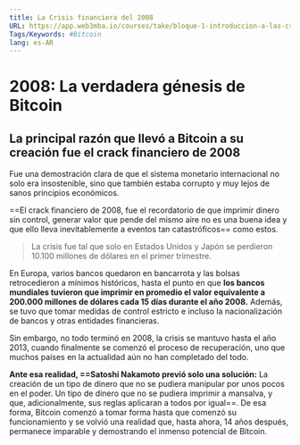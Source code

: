 ```yaml
---
title: La Crisis financiera del 2008
URL: https://app.web3mba.io/courses/take/bloque-1-introduccion-a-las-criptomonedas/texts/35223179-u1-2-1-la-crisis-financiera-del-2008
Tags/Keywords: #Bitcoin
lang: es-AR
---
```

# 2008:  La verdadera génesis de Bitcoin
## La principal razón que llevó a Bitcoin a su creación fue el crack financiero de 2008 
Fue una demostración clara de que el sistema monetario internacional no solo era insostenible, sino que también estaba corrupto y muy lejos de sanos principios económicos.

==El crack financiero de 2008, fue el recordatorio de que imprimir dinero sin control, generar valor que pende del mismo aire no es una buena idea y que ello lleva inevitablemente a eventos tan catastróficos== como estos.

> La crisis fue tal que solo en Estados Unidos y Japón se perdieron 10.100 millones de dólares en el primer trimestre.

En Europa, varios bancos quedaron en bancarrota y las bolsas retrocedieron a mínimos históricos, hasta el punto en que **los bancos mundiales tuvieron que imprimir en promedio el valor equivalente a 200.000 millones de dólares cada 15 días durante el año 2008.** Además, se tuvo que tomar medidas de control estricto e incluso la nacionalización de bancos y otras entidades financieras.

Sin embargo, no todo terminó en 2008, la crisis se mantuvo hasta el año 2013, cuando finalmente se comenzó el proceso de recuperación, uno que muchos países en la actualidad aún no han completado del todo.

**Ante esa realidad, ==Satoshi Nakamoto previó solo una solución:** La creación de un tipo de dinero que no se pudiera manipular por unos pocos en el poder. Un tipo de dinero que no se pudiera imprimir a mansalva, y que, adicionalmente, sus reglas aplicaran a todos por igual==. De esa forma, Bitcoin comenzó a tomar forma hasta que comenzó su funcionamiento y se volvió una realidad que, hasta ahora, 14 años después, permanece imparable y demostrando el inmenso potencial de Bitcoin.